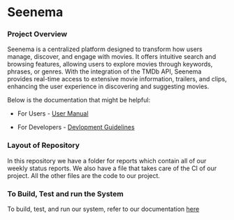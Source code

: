 # Seenema
### Project Overview
Seenema is a centralized platform designed to transform how users manage, discover, and engage with movies. It offers intuitive search and browsing features, allowing users to explore movies through keywords, phrases, or genres. With the integration of the TMDb API, Seenema provides real-time access to extensive movie information, trailers, and clips, enhancing the user experience in discovering and suggesting movies.

Below is the documentation that might be helpful:

* For Users -  [User Manual](https://github.com/leenapagdar/Seenema/blob/main/USERMANUAL.md)

* For Developers - [Devlopment Guidelines](https://github.com/leenapagdar/Seenema/blob/main/DEVELOPMENT.md)

### Layout of Repository
In this repository we have a folder for reports which contain all of our weekly status reports. We also have a file that takes care of the CI of our project. All the other files are the code to our project.

### To Build, Test and run the System
To build, test, and run our system, refer to our documentation [here](./DEVELOPMENT.md)
